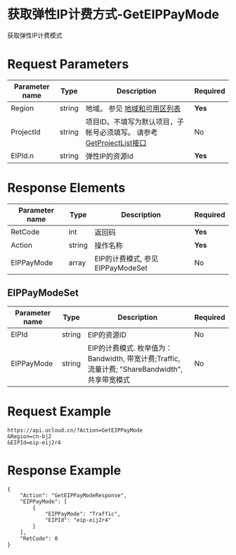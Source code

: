 # 获取弹性IP计费方式-GetEIPPayMode

获取弹性IP计费模式

# Request Parameters
|Parameter name|Type|Description|Required|
|---|---|---|---|
|Region|string|地域。 参见 [地域和可用区列表](api/summary/regionlist)|**Yes**|
|ProjectId|string|项目ID。不填写为默认项目，子帐号必须填写。 请参考[GetProjectList接口](api/summary/get_project_list)|No|
|EIPId.n|string|弹性IP的资源Id|**Yes**|

# Response Elements
|Parameter name|Type|Description|Required|
|---|---|---|---|
|RetCode|int|返回码|**Yes**|
|Action|string|操作名称|**Yes**|
|EIPPayMode|array|EIP的计费模式, 参见 EIPPayModeSet|No|

## EIPPayModeSet
|Parameter name|Type|Description|Required|
|---|---|---|---|
|EIPId|string|EIP的资源ID|No|
|EIPPayMode|string|EIP的计费模式. 枚举值为：Bandwidth, 带宽计费;Traffic, 流量计费; "ShareBandwidth",共享带宽模式|No|

# Request Example
```
https://api.ucloud.cn/?Action=GetEIPPayMode
&Region=cn-bj2
&EIPId=eip-eij2r4
```

# Response Example
```
{
    "Action": "GetEIPPayModeResponse", 
    "EIPPayMode": [
        {
            "EIPPayMode": "Traffic", 
            "EIPId": "eip-eij2r4"
        }
    ], 
    "RetCode": 0
}
```

